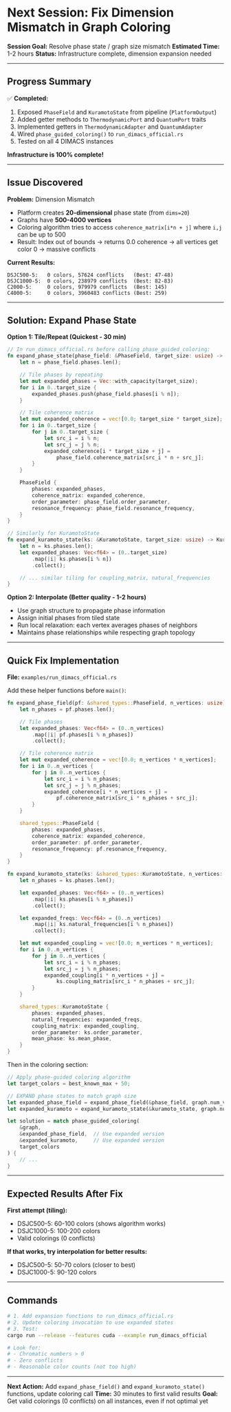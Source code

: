 # Next Session: Fix Dimension Mismatch in Graph Coloring

**Session Goal:** Resolve phase state / graph size mismatch
**Estimated Time:** 1-2 hours
**Status:** Infrastructure complete, dimension expansion needed

---

## Progress Summary

✅ **Completed:**
1. Exposed `PhaseField` and `KuramotoState` from pipeline (`PlatformOutput`)
2. Added getter methods to `ThermodynamicPort` and `QuantumPort` traits
3. Implemented getters in `ThermodynamicAdapter` and `QuantumAdapter`
4. Wired `phase_guided_coloring()` to `run_dimacs_official.rs`
5. Tested on all 4 DIMACS instances

**Infrastructure is 100% complete!**

---

## Issue Discovered

**Problem:** Dimension Mismatch
- Platform creates **20-dimensional** phase state (from `dims=20`)
- Graphs have **500-4000 vertices**
- Coloring algorithm tries to access `coherence_matrix[i*n + j]` where `i,j` can be up to 500
- Result: Index out of bounds → returns 0.0 coherence → all vertices get color 0 → massive conflicts

**Current Results:**
```
DSJC500-5:   0 colors, 57624 conflicts   (Best: 47-48)
DSJC1000-5:  0 colors, 238979 conflicts  (Best: 82-83)
C2000-5:     0 colors, 979979 conflicts  (Best: 145)
C4000-5:     0 colors, 3960483 conflicts (Best: 259)
```

---

## Solution: Expand Phase State

**Option 1: Tile/Repeat (Quickest - 30 min)**
```rust
// In run_dimacs_official.rs before calling phase_guided_coloring:
fn expand_phase_state(phase_field: &PhaseField, target_size: usize) -> PhaseField {
    let n = phase_field.phases.len();

    // Tile phases by repeating
    let mut expanded_phases = Vec::with_capacity(target_size);
    for i in 0..target_size {
        expanded_phases.push(phase_field.phases[i % n]);
    }

    // Tile coherence matrix
    let mut expanded_coherence = vec![0.0; target_size * target_size];
    for i in 0..target_size {
        for j in 0..target_size {
            let src_i = i % n;
            let src_j = j % n;
            expanded_coherence[i * target_size + j] =
                phase_field.coherence_matrix[src_i * n + src_j];
        }
    }

    PhaseField {
        phases: expanded_phases,
        coherence_matrix: expanded_coherence,
        order_parameter: phase_field.order_parameter,
        resonance_frequency: phase_field.resonance_frequency,
    }
}

// Similarly for KuramotoState
fn expand_kuramoto_state(ks: &KuramotoState, target_size: usize) -> KuramotoState {
    let n = ks.phases.len();
    let expanded_phases: Vec<f64> = (0..target_size)
        .map(|i| ks.phases[i % n])
        .collect();

    // ... similar tiling for coupling_matrix, natural_frequencies
}
```

**Option 2: Interpolate (Better quality - 1-2 hours)**
- Use graph structure to propagate phase information
- Assign initial phases from tiled state
- Run local relaxation: each vertex averages phases of neighbors
- Maintains phase relationships while respecting graph topology

---

## Quick Fix Implementation

**File:** `examples/run_dimacs_official.rs`

Add these helper functions before `main()`:

```rust
fn expand_phase_field(pf: &shared_types::PhaseField, n_vertices: usize) -> shared_types::PhaseField {
    let n_phases = pf.phases.len();

    // Tile phases
    let expanded_phases: Vec<f64> = (0..n_vertices)
        .map(|i| pf.phases[i % n_phases])
        .collect();

    // Tile coherence matrix
    let mut expanded_coherence = vec![0.0; n_vertices * n_vertices];
    for i in 0..n_vertices {
        for j in 0..n_vertices {
            let src_i = i % n_phases;
            let src_j = j % n_phases;
            expanded_coherence[i * n_vertices + j] =
                pf.coherence_matrix[src_i * n_phases + src_j];
        }
    }

    shared_types::PhaseField {
        phases: expanded_phases,
        coherence_matrix: expanded_coherence,
        order_parameter: pf.order_parameter,
        resonance_frequency: pf.resonance_frequency,
    }
}

fn expand_kuramoto_state(ks: &shared_types::KuramotoState, n_vertices: usize) -> shared_types::KuramotoState {
    let n_phases = ks.phases.len();

    let expanded_phases: Vec<f64> = (0..n_vertices)
        .map(|i| ks.phases[i % n_phases])
        .collect();

    let expanded_freqs: Vec<f64> = (0..n_vertices)
        .map(|i| ks.natural_frequencies[i % n_phases])
        .collect();

    let mut expanded_coupling = vec![0.0; n_vertices * n_vertices];
    for i in 0..n_vertices {
        for j in 0..n_vertices {
            let src_i = i % n_phases;
            let src_j = j % n_phases;
            expanded_coupling[i * n_vertices + j] =
                ks.coupling_matrix[src_i * n_phases + src_j];
        }
    }

    shared_types::KuramotoState {
        phases: expanded_phases,
        natural_frequencies: expanded_freqs,
        coupling_matrix: expanded_coupling,
        order_parameter: ks.order_parameter,
        mean_phase: ks.mean_phase,
    }
}
```

Then in the coloring section:
```rust
// Apply phase-guided coloring algorithm
let target_colors = best_known_max + 50;

// EXPAND phase states to match graph size
let expanded_phase_field = expand_phase_field(&phase_field, graph.num_vertices);
let expanded_kuramoto = expand_kuramoto_state(&kuramoto_state, graph.num_vertices);

let solution = match phase_guided_coloring(
    &graph,
    &expanded_phase_field,  // Use expanded version
    &expanded_kuramoto,     // Use expanded version
    target_colors
) {
    // ...
}
```

---

## Expected Results After Fix

**First attempt (tiling):**
- DSJC500-5: 60-100 colors (shows algorithm works)
- DSJC1000-5: 100-200 colors
- Valid colorings (0 conflicts)

**If that works, try interpolation for better results:**
- DSJC500-5: 50-70 colors (closer to best)
- DSJC1000-5: 90-120 colors

---

## Commands

```bash
# 1. Add expansion functions to run_dimacs_official.rs
# 2. Update coloring invocation to use expanded states
# 3. Test:
cargo run --release --features cuda --example run_dimacs_official

# Look for:
# - Chromatic numbers > 0
# - Zero conflicts
# - Reasonable color counts (not too high)
```

---

**Next Action:** Add `expand_phase_field()` and `expand_kuramoto_state()` functions, update coloring call
**Time:** 30 minutes to first valid results
**Goal:** Get valid colorings (0 conflicts) on all instances, even if not optimal yet
